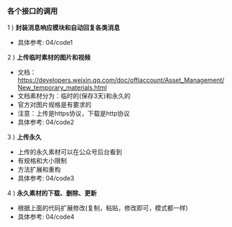### 各个接口的调用

1 ) **封装消息响应模块和自动回复各类消息**

- 具体参考: 04/code1

2 ) **上传临时素材的图片和视频**

- 文档：https://developers.weixin.qq.com/doc/offiaccount/Asset_Management/New_temporary_materials.html
- 文档素材分为：临时的(保存3天)和永久的
- 官方对图片规格是有要求的
- 注意：上传是https协议，下载是http协议
- 具体参考: 04/code2

3 ) **上传永久**

- 上传的永久素材可以在公众号后台看到
- 有规格和大小限制
- 方法扩展和重构
- 具体参考: 04/code3

4 ) **永久素材的下载、删除、更新**

- 根据上面的代码扩展修改(复制，粘贴，修改即可，模式都一样)
- 具体参考: 04/code4